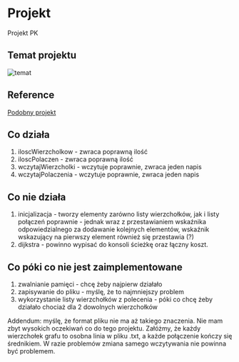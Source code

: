# Projekt
Projekt PK

## Temat projektu
![temat](https://i.imgur.com/XVyT7QF.png)

## Reference
[Podobny projekt](https://github.com/ayns01/dijkstra-algorithm)

## Co działa
1. iloscWierzcholkow - zwraca poprawną ilość
2. iloscPolaczen - zwraca poprawną ilość
3. wczytajWierzcholki - wczytuje poprawnie, zwraca jeden napis
4. wczytajPolaczenia - wczytuje poprawnie, zwraca jeden napis

## Co nie działa
1. inicjalizacja - tworzy elementy zarówno listy wierzchołków, jak i listy połączeń poprawnie - jednak wraz z przestawianiem wskaźnika odpowiedzialnego za dodawanie kolejnych elementów, wskaźnik wskazujący na pierwszy element również się przestawia (?)
2. dijkstra - powinno wypisać do konsoli ścieżkę oraz łączny koszt.

## Co póki co nie jest zaimplementowane
1. zwalnianie pamięci - chcę żeby najpierw działało
2. zapisywanie do pliku - myślę, że to najmniejszy problem
3. wykorzystanie listy wierzchołków z polecenia - póki co chcę żeby działało chociaż dla 2 dowolnych wierzchołków

Addendum: myślę, że format pliku nie ma aż takiego znaczenia. Nie mam zbyt wysokich oczekiwań co do tego projektu. Załóżmy, że każdy wierzchołek grafu to osobna linia w pliku .txt, a każde połączenie kończy się średnikiem. W razie problemów zmiana samego wczytywania nie powinna być problemem.
